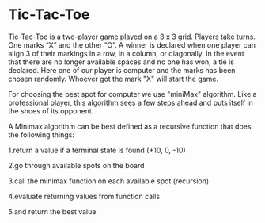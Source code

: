 # Tic-Tac-Toe

Tic-Tac-Toe is a two-player game played on a 3 x 3 grid. Players take turns. One marks “X” and the other “O”. A winner is declared when one player can align 3 of their markings in a row, in a column, or diagonally. In the event that there are no longer available spaces and no one has won, a tie is declared. Here one of our player is computer and the marks has been chosen randomly. Whoever got the mark "X" will start the game.

For choosing the best spot for computer we use "miniMax" algorithm. Like a professional player, this algorithm sees a few steps ahead and puts itself in the shoes of its opponent.

A Minimax algorithm can be best defined as a recursive function that does the following things:

1.return a value if a terminal state is found (+10, 0, -10)

2.go through available spots on the board

3.call the minimax function on each available spot (recursion)

4.evaluate returning values from function calls

5.and return the best value
